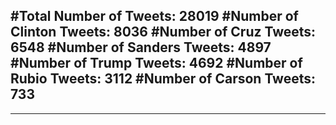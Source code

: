 #Total Number of Tweets: 28019 
#Number of Clinton Tweets: 8036
#Number of Cruz Tweets: 6548
#Number of Sanders Tweets: 4897
#Number of Trump Tweets: 4692
#Number of Rubio Tweets: 3112
#Number of Carson Tweets: 733
---
---
